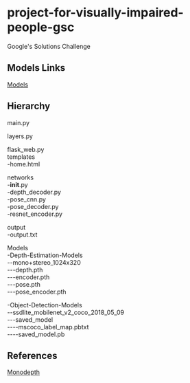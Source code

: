 # project-for-visually-impaired-people-gsc
Google's Solutions Challenge
## Models Links
[Models](https://drive.google.com/open?id=1Q28giepDWvGJzW1IDZaEVDbYSUW-z7Aw)
## Hierarchy
main.py  

layers.py  

flask_web.py  
templates  
-home.html  
  
networks  
-__init__.py  
-depth_decoder.py  
-pose_cnn.py  
-pose_decoder.py  
-resnet_encoder.py  
  
output  
-output.txt  
  
Models  
-Depth-Estimation-Models  
--mono+stereo_1024x320  
---depth.pth  
---encoder.pth  
---pose.pth  
---pose_encoder.pth  
  
-Object-Detection-Models  
--ssdlite_mobilenet_v2_coco_2018_05_09  
---saved_model  
----mscoco_label_map.pbtxt  
----saved_model.pb  
## References
[Monodepth](https://github.com/nianticlabs/monodepth2) 

